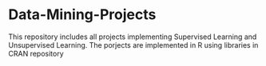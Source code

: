 # Data-Mining-Projects
 This repository includes all projects implementing Supervised Learning and Unsupervised Learning.
 The porjects are implemented in R using libraries in CRAN repository
